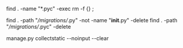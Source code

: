 find . -name "*.pyc" -exec rm -f {} \;


find . -path "*/migrations/*.py" -not -name "__init__.py" -delete
find . -path "*/migrations/*.pyc" -delete 

manage.py collectstatic --noinput --clear

